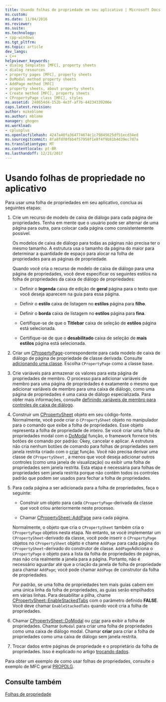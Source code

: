 ```yaml
---
title: Usando folhas de propriedade em seu aplicativo | Microsoft Docs
ms.custom: 
ms.date: 11/04/2016
ms.reviewer: 
ms.suite: 
ms.technology:
- cpp-windows
ms.tgt_pltfrm: 
ms.topic: article
dev_langs:
- C++
helpviewer_keywords:
- dialog templates [MFC], property sheets
- dialog resources
- property pages [MFC], property sheets
- DoModal method property sheets
- AddPage method [MFC]
- property sheets, about property sheets
- Create method [MFC], property sheets
- CPropertyPage class [MFC], styles
ms.assetid: 240654d4-152b-4e3f-af7b-44234339206e
caps.latest.revision: 
author: mikeblome
ms.author: mblome
manager: ghogen
ms.workload:
- cplusplus
ms.openlocfilehash: 4247a40fa364774674c1c79845625df51ecd34ed
ms.sourcegitcommit: 8fa8fdf0fbb4f57950f1e8f4f9b81b4d39ec7d7a
ms.translationtype: MT
ms.contentlocale: pt-BR
ms.lasthandoff: 12/21/2017
---
```

# <a name="using-property-sheets-in-your-application"></a>Usando folhas de propriedade no aplicativo
Para usar uma folha de propriedades em seu aplicativo, conclua as seguintes etapas:  
  
1.  Crie um recurso de modelo de caixa de diálogo para cada página de propriedades. Tenha em mente que o usuário pode ser alternar de uma página para outra, para colocar cada página como consistentemente possível.  
  
     Os modelos de caixa de diálogo para todas as páginas não precisa ter o mesmo tamanho. A estrutura usa o tamanho da página do maior para determinar a quantidade de espaço para alocar na folha de propriedades para as páginas de propriedade.  
  
     Quando você cria o recurso de modelo de caixa de diálogo para uma página de propriedades, você deve especificar os seguintes estilos na folha de propriedades da caixa de diálogo de propriedades:  
  
    -   Definir o **legenda** caixa de edição de **geral** página para o texto que você deseja aparecem na guia para essa página.  
  
    -   Definir o **estilo** caixa de listagem no **estilos** página para **filho**.  
  
    -   Definir o **borda** caixa de listagem no **estilos** página para **fina**.  
  
    -   Certifique-se de que o **Titlebar** caixa de seleção de **estilos** página está selecionada.  
  
    -   Certifique-se de que o **desabilitado** caixa de seleção de **mais estilos** página está selecionada.  
  
2.  Criar um [CPropertyPage](../mfc/reference/cpropertypage-class.md)-correspondente para cada modelo de caixa de diálogo de página de propriedade de classe derivada. Consulte [adicionando uma classe](../ide/adding-a-class-visual-cpp.md). Escolha `CPropertyPage` como a classe base.  
  
3.  Crie variáveis para armazenar os valores para esta página de propriedades de membro. O processo para adicionar variáveis de membro para uma página de propriedades é exatamente o mesmo que adicionar variáveis de membro para uma caixa de diálogo, como uma página de propriedades é uma caixa de diálogo especializada. Para obter mais informações, consulte [definindo variáveis de membro para controles de caixa de diálogo](../windows/defining-member-variables-for-dialog-controls.md).  
  
4.  Construir um [CPropertySheet](../mfc/reference/cpropertysheet-class.md) objeto em seu código-fonte. Normalmente, você pode criar o `CPropertySheet` objeto no manipulador para o comando que exibe a folha de propriedades. Esse objeto representa a folha de propriedade de inteiro. Se você criar uma folha de propriedades modal com o [DoModal](../mfc/reference/cpropertysheet-class.md#domodal) função, o framework fornece três botões de comando por padrão: Okey, cancelar e aplicar. A estrutura não cria nenhum botões de comando para folhas de propriedades sem janela restrita criado com o [criar](../mfc/reference/cpropertysheet-class.md#create) função. Você não precisa derivar uma classe de `CPropertySheet` , a menos que você deseja adicionar outros controles (como uma janela de visualização) ou exibir uma folha de propriedades sem janela restrita. Esta etapa é necessária para folhas de propriedades sem janela restrita porque não contêm todos os controles padrão que podem ser usados para fechar a folha de propriedades.  
  
5.  Para cada página a ser adicionada para a folha de propriedades, faça o seguinte:  
  
    -   Construir um objeto para cada `CPropertyPage`-derivada da classe que você criou anteriormente neste processo.  
  
    -   Chamar [CPropertySheet::AddPage](../mfc/reference/cpropertysheet-class.md#addpage) para cada página.  
  
     Normalmente, o objeto que cria o `CPropertySheet` também cria o `CPropertyPage` objetos nesta etapa. No entanto, se você implementar um `CPropertySheet`-derivado da classe, você pode inserir o `CPropertyPage` objetos no `CPropertySheet` objeto e chame `AddPage` para cada página do `CPropertySheet`-derivado do construtor de classe. `AddPage`Adiciona o `CPropertyPage` o objeto para a lista da folha de propriedades de páginas, mas não cria realmente a janela para a página. Portanto, não é necessário aguardar até que a criação da janela de folha de propriedade para chamar `AddPage`; você pode chamar `AddPage` de construtor da folha de propriedades.  
  
     Por padrão, se uma folha de propriedades tem mais guias cabem em uma única linha da folha de propriedades, as guias serão empilhados em várias linhas. Para desabilitar a pilha, chame [CPropertySheet::EnableStackedTabs](../mfc/reference/cpropertysheet-class.md#enablestackedtabs) com o parâmetro definido **FALSE**. Você deve chamar `EnableStackedTabs` quando você cria a folha de propriedades.  
  
6.  Chamar [CPropertySheet::DoModal](../mfc/reference/cpropertysheet-class.md#domodal) ou [criar](../mfc/reference/cpropertysheet-class.md#create) para exibir a folha de propriedades. Chamar `DoModal` para criar uma folha de propriedades como uma caixa de diálogo modal. Chamar **criar** para criar a folha de propriedades como uma caixa de diálogo sem janela restrita.  
  
7.  Trocar dados entre páginas de propriedade e o proprietário da folha de propriedades. Isso é explicado no artigo [trocando dados](../mfc/exchanging-data.md).  
  
 Para obter um exemplo de como usar folhas de propriedades, consulte o exemplo de MFC geral [PROPDLG](../visual-cpp-samples.md).  
  
## <a name="see-also"></a>Consulte também  
 [Folhas de propriedade](../mfc/property-sheets-mfc.md)

